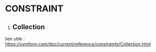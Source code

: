 # CONSTRAINT

1. ## Collection

lien utile :
https://symfony.com/doc/current/reference/constraints/Collection.html

